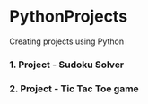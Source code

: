 # PythonProjects
Creating projects using Python

### 1. Project - Sudoku Solver ###

### 2. Project - Tic Tac Toe game ###